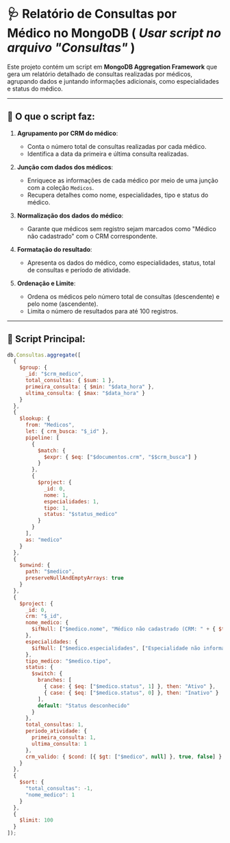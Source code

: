 # 🩺 Relatório de Consultas por Médico no MongoDB ( *Usar script no arquivo "Consultas"* )

Este projeto contém um script em **MongoDB Aggregation Framework** que gera um relatório detalhado de consultas realizadas por médicos, agrupando dados e juntando informações adicionais, como especialidades e status do médico.

---

## 📌 O que o script faz:

1. **Agrupamento por CRM do médico**:
   - Conta o número total de consultas realizadas por cada médico.
   - Identifica a data da primeira e última consulta realizadas.

2. **Junção com dados dos médicos**:
   - Enriquece as informações de cada médico por meio de uma junção com a coleção `Medicos`.
   - Recupera detalhes como nome, especialidades, tipo e status do médico.

3. **Normalização dos dados do médico**:
   - Garante que médicos sem registro sejam marcados como "Médico não cadastrado" com o CRM correspondente.

4. **Formatação do resultado**:
   - Apresenta os dados do médico, como especialidades, status, total de consultas e período de atividade.

5. **Ordenação e Limite**:
   - Ordena os médicos pelo número total de consultas (descendente) e pelo nome (ascendente).
   - Limita o número de resultados para até 100 registros.

---

## 🚀 Script Principal:

```javascript
db.Consultas.aggregate([
  {
    $group: {
      _id: "$crm_medico",
      total_consultas: { $sum: 1 },
      primeira_consulta: { $min: "$data_hora" },
      ultima_consulta: { $max: "$data_hora" }
    }
  },
  {
    $lookup: {
      from: "Medicos",
      let: { crm_busca: "$_id" },
      pipeline: [
        { 
          $match: { 
            $expr: { $eq: ["$documentos.crm", "$$crm_busca"] } 
          } 
        },
        { 
          $project: { 
            _id: 0,
            nome: 1,
            especialidades: 1,
            tipo: 1,
            status: "$status_medico"
          }
        }
      ],
      as: "medico"
    }
  },
  {
    $unwind: {
      path: "$medico",
      preserveNullAndEmptyArrays: true
    }
  },
  {
    $project: {
      _id: 0,
      crm: "$_id",
      nome_medico: {
        $ifNull: ["$medico.nome", "Médico não cadastrado (CRM: " + { $toString: "$_id" } + ")"]
      },
      especialidades: {
        $ifNull: ["$medico.especialidades", ["Especialidade não informada"]]
      },
      tipo_medico: "$medico.tipo",
      status: {
        $switch: {
          branches: [
            { case: { $eq: ["$medico.status", 1] }, then: "Ativo" },
            { case: { $eq: ["$medico.status", 0] }, then: "Inativo" }
          ],
          default: "Status desconhecido"
        }
      },
      total_consultas: 1,
      periodo_atividade: {
        primeira_consulta: 1,
        ultima_consulta: 1
      },
      crm_valido: { $cond: [{ $gt: ["$medico", null] }, true, false] }
    }
  },
  {
    $sort: {
      "total_consultas": -1,
      "nome_medico": 1
    }
  },
  {
    $limit: 100
  }
]);
